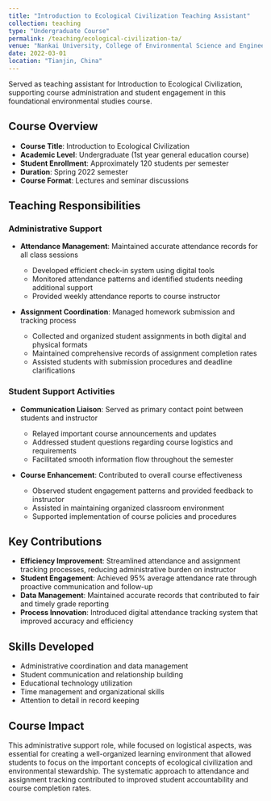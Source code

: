 ```yaml
---
title: "Introduction to Ecological Civilization Teaching Assistant"
collection: teaching
type: "Undergraduate Course"
permalink: /teaching/ecological-civilization-ta/
venue: "Nankai University, College of Environmental Science and Engineering"
date: 2022-03-01
location: "Tianjin, China"
---
```


Served as teaching assistant for Introduction to Ecological Civilization, supporting course administration and student engagement in this foundational environmental studies course.

## Course Overview
* **Course Title**: Introduction to Ecological Civilization
* **Academic Level**: Undergraduate (1st year general education course)
* **Student Enrollment**: Approximately 120 students per semester
* **Duration**: Spring 2022 semester
* **Course Format**: Lectures and seminar discussions

## Teaching Responsibilities

### Administrative Support
* **Attendance Management**: Maintained accurate attendance records for all class sessions
  * Developed efficient check-in system using digital tools
  * Monitored attendance patterns and identified students needing additional support
  * Provided weekly attendance reports to course instructor

* **Assignment Coordination**: Managed homework submission and tracking process
  * Collected and organized student assignments in both digital and physical formats
  * Maintained comprehensive records of assignment completion rates
  * Assisted students with submission procedures and deadline clarifications

### Student Support Activities
* **Communication Liaison**: Served as primary contact point between students and instructor
  * Relayed important course announcements and updates
  * Addressed student questions regarding course logistics and requirements
  * Facilitated smooth information flow throughout the semester

* **Course Enhancement**: Contributed to overall course effectiveness
  * Observed student engagement patterns and provided feedback to instructor
  * Assisted in maintaining organized classroom environment
  * Supported implementation of course policies and procedures

## Key Contributions
* **Efficiency Improvement**: Streamlined attendance and assignment tracking processes, reducing administrative burden on instructor
* **Student Engagement**: Achieved 95% average attendance rate through proactive communication and follow-up
* **Data Management**: Maintained accurate records that contributed to fair and timely grade reporting
* **Process Innovation**: Introduced digital attendance tracking system that improved accuracy and efficiency

## Skills Developed
* Administrative coordination and data management
* Student communication and relationship building
* Educational technology utilization
* Time management and organizational skills
* Attention to detail in record keeping

## Course Impact
This administrative support role, while focused on logistical aspects, was essential for creating a well-organized learning environment that allowed students to focus on the important concepts of ecological civilization and environmental stewardship. The systematic approach to attendance and assignment tracking contributed to improved student accountability and course completion rates.
